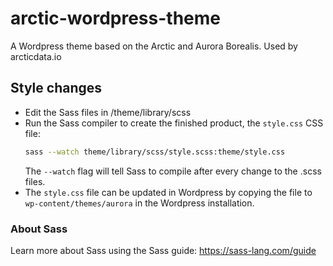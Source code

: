 # arctic-wordpress-theme
A Wordpress theme based on the Arctic and Aurora Borealis. Used by arcticdata.io

## Style changes
- Edit the Sass files in /theme/library/scss
- Run the Sass compiler to create the finished product, the `style.css` CSS file:
  ```bash
  sass --watch theme/library/scss/style.scss:theme/style.css
  ```
  The `--watch` flag will tell Sass to compile after every change to the .scss files.
- The `style.css` file can be updated in Wordpress by copying the file to `wp-content/themes/aurora` in the Wordpress installation.

### About Sass
Learn more about Sass using the Sass guide: https://sass-lang.com/guide
